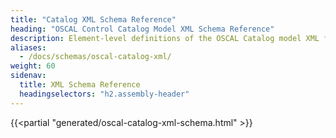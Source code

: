 ```yaml
---
title: "Catalog XML Schema Reference"
heading: "OSCAL Control Catalog Model XML Schema Reference"
description: Element-level definitions of the OSCAL Catalog model XML format.
aliases:
  - /docs/schemas/oscal-catalog-xml/
weight: 60
sidenav:
  title: XML Schema Reference
  headingselectors: "h2.assembly-header"
---
```


{{<partial "generated/oscal-catalog-xml-schema.html" >}}
